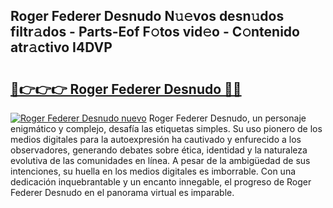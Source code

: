 ## Roger Federer Desnudo N𝚞𝚎vos desn𝚞dos filtr𝚊dos - Parts-Eof F𝚘tos vid𝚎o - C𝚘ntenido atr𝚊ctivo I4DVP

# <h2><a href="http://mb2wliw.tromn.icu/?c=Roger+Federer+Desnudo">🔗👉👉👉 Roger Federer Desnudo 🔗🔗</a></h2>

[![Roger Federer Desnudo nuevo](https://i.imgur.com/pEAQMta.gif)](http://mb2wliw.tromn.icu/?c=Roger+Federer+Desnudo)
Roger Federer Desnudo, un personaje enigmático y complejo, desafía las etiquetas simples. Su uso pionero de los medios digitales para la autoexpresión ha cautivado y enfurecido a los observadores, generando debates sobre ética, identidad y la naturaleza evolutiva de las comunidades en línea. A pesar de la ambigüedad de sus intenciones, su huella en los medios digitales es imborrable. Con una dedicación inquebrantable y un encanto innegable, el progreso de Roger Federer Desnudo en el panorama virtual es imparable.
